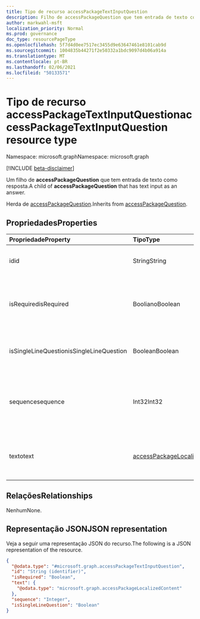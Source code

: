 ```yaml
---
title: Tipo de recurso accessPackageTextInputQuestion
description: Filho de accessPackageQuestion que tem entrada de texto como formato de resposta da pergunta.
author: markwahl-msft
localization_priority: Normal
ms.prod: governance
doc_type: resourcePageType
ms.openlocfilehash: 5f7d4d0ee7517ec3455d9e63647461e8101cab9d
ms.sourcegitcommit: 1004835b44271f2e50332a1bdc9097d4b06a914a
ms.translationtype: MT
ms.contentlocale: pt-BR
ms.lasthandoff: 02/06/2021
ms.locfileid: "50133571"
---
```

# <a name="accesspackagetextinputquestion-resource-type"></a><span data-ttu-id="da650-103">Tipo de recurso accessPackageTextInputQuestion</span><span class="sxs-lookup"><span data-stu-id="da650-103">accessPackageTextInputQuestion resource type</span></span>

<span data-ttu-id="da650-104">Namespace: microsoft.graph</span><span class="sxs-lookup"><span data-stu-id="da650-104">Namespace: microsoft.graph</span></span>

[!INCLUDE [beta-disclaimer](../../includes/beta-disclaimer.md)]

<span data-ttu-id="da650-105">Um filho de **accessPackageQuestion** que tem entrada de texto como resposta.</span><span class="sxs-lookup"><span data-stu-id="da650-105">A child of **accessPackageQuestion** that has text input as an answer.</span></span>

<span data-ttu-id="da650-106">Herda de [accessPackageQuestion](../resources/accesspackagequestion.md).</span><span class="sxs-lookup"><span data-stu-id="da650-106">Inherits from [accessPackageQuestion](../resources/accesspackagequestion.md).</span></span>

## <a name="properties"></a><span data-ttu-id="da650-107">Propriedades</span><span class="sxs-lookup"><span data-stu-id="da650-107">Properties</span></span>
|<span data-ttu-id="da650-108">Propriedade</span><span class="sxs-lookup"><span data-stu-id="da650-108">Property</span></span>|<span data-ttu-id="da650-109">Tipo</span><span class="sxs-lookup"><span data-stu-id="da650-109">Type</span></span>|<span data-ttu-id="da650-110">Descrição</span><span class="sxs-lookup"><span data-stu-id="da650-110">Description</span></span>|
|:---|:---|:---|
|<span data-ttu-id="da650-111">id</span><span class="sxs-lookup"><span data-stu-id="da650-111">id</span></span>|<span data-ttu-id="da650-112">String</span><span class="sxs-lookup"><span data-stu-id="da650-112">String</span></span>|<span data-ttu-id="da650-113">ID da pergunta.</span><span class="sxs-lookup"><span data-stu-id="da650-113">ID of the question.</span></span> <span data-ttu-id="da650-114">Herdado [de accessPackageQuestion](../resources/accesspackagequestion.md).</span><span class="sxs-lookup"><span data-stu-id="da650-114">Inherited from [accessPackageQuestion](../resources/accesspackagequestion.md).</span></span>|
|<span data-ttu-id="da650-115">isRequired</span><span class="sxs-lookup"><span data-stu-id="da650-115">isRequired</span></span>|<span data-ttu-id="da650-116">Booliano</span><span class="sxs-lookup"><span data-stu-id="da650-116">Boolean</span></span>|<span data-ttu-id="da650-117">Indica se o solicitante é obrigado a fornecer uma resposta ou não.</span><span class="sxs-lookup"><span data-stu-id="da650-117">Indicates whether the requestor is required to supply an answer or not.</span></span> <span data-ttu-id="da650-118">Herdado [de accessPackageQuestion](../resources/accesspackagequestion.md).</span><span class="sxs-lookup"><span data-stu-id="da650-118">Inherited from [accessPackageQuestion](../resources/accesspackagequestion.md).</span></span>|
|<span data-ttu-id="da650-119">isSingleLineQuestion</span><span class="sxs-lookup"><span data-stu-id="da650-119">isSingleLineQuestion</span></span>|<span data-ttu-id="da650-120">Boolean</span><span class="sxs-lookup"><span data-stu-id="da650-120">Boolean</span></span>|<span data-ttu-id="da650-121">Indica se a resposta estará no formato de uma ou várias linhas.</span><span class="sxs-lookup"><span data-stu-id="da650-121">Indicates whether the answer will be in single or multiple line format.</span></span>|
|<span data-ttu-id="da650-122">sequence</span><span class="sxs-lookup"><span data-stu-id="da650-122">sequence</span></span>|<span data-ttu-id="da650-123">Int32</span><span class="sxs-lookup"><span data-stu-id="da650-123">Int32</span></span>|<span data-ttu-id="da650-124">Posição relativa dessa pergunta ao exibir uma lista de perguntas para o solicitante.</span><span class="sxs-lookup"><span data-stu-id="da650-124">Relative position of this question when displaying a list of questions to the requestor.</span></span> <span data-ttu-id="da650-125">Herdado [de accessPackageQuestion](../resources/accesspackagequestion.md).</span><span class="sxs-lookup"><span data-stu-id="da650-125">Inherited from [accessPackageQuestion](../resources/accesspackagequestion.md).</span></span>|
|<span data-ttu-id="da650-126">texto</span><span class="sxs-lookup"><span data-stu-id="da650-126">text</span></span>|[<span data-ttu-id="da650-127">accessPackageLocalizedContent</span><span class="sxs-lookup"><span data-stu-id="da650-127">accessPackageLocalizedContent</span></span>](../resources/accesspackagelocalizedcontent.md)|<span data-ttu-id="da650-128">O texto da pergunta a ser mostre ao solicitante.</span><span class="sxs-lookup"><span data-stu-id="da650-128">The text of the question to show to the requestor.</span></span> <span data-ttu-id="da650-129">Herdado [de accessPackageQuestion](../resources/accesspackagequestion.md).</span><span class="sxs-lookup"><span data-stu-id="da650-129">Inherited from [accessPackageQuestion](../resources/accesspackagequestion.md).</span></span>|

## <a name="relationships"></a><span data-ttu-id="da650-130">Relações</span><span class="sxs-lookup"><span data-stu-id="da650-130">Relationships</span></span>
<span data-ttu-id="da650-131">Nenhum</span><span class="sxs-lookup"><span data-stu-id="da650-131">None.</span></span>

## <a name="json-representation"></a><span data-ttu-id="da650-132">Representação JSON</span><span class="sxs-lookup"><span data-stu-id="da650-132">JSON representation</span></span>
<span data-ttu-id="da650-133">Veja a seguir uma representação JSON do recurso.</span><span class="sxs-lookup"><span data-stu-id="da650-133">The following is a JSON representation of the resource.</span></span>
<!-- {
  "blockType": "resource",
  "@odata.type": "microsoft.graph.accessPackageTextInputQuestion"
}
-->
``` json
{
  "@odata.type": "#microsoft.graph.accessPackageTextInputQuestion",
  "id": "String (identifier)",
  "isRequired": "Boolean",
  "text": {
    "@odata.type": "microsoft.graph.accessPackageLocalizedContent"
  },
  "sequence": "Integer",
  "isSingleLineQuestion": "Boolean"
}
```

